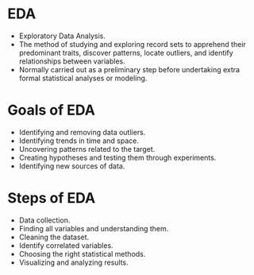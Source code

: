 # EDA
- Exploratory Data Analysis.
- The method of studying and exploring record sets to apprehend their predominant traits, discover patterns, locate outliers, and identify relationships between variables.
- Normally carried out as a preliminary step before undertaking extra formal statistical analyses or modeling.

# Goals of EDA
- Identifying and removing data outliers.
- Identifying trends in time and space.
- Uncovering patterns related to the target.
- Creating hypotheses and testing them through experiments.
- Identifying new sources of data.
 
# Steps of EDA
- Data collection.
- Finding all variables and understanding them.
- Cleaning the dataset.
- Identify correlated variables.
- Choosing the right statistical methods.
- Visualizing and analyzing results.

